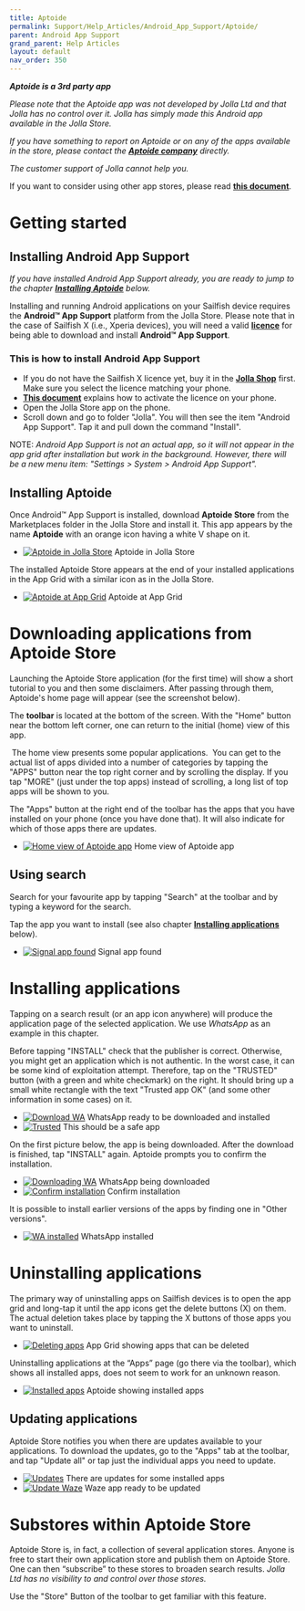```yaml
---
title: Aptoide
permalink: Support/Help_Articles/Android_App_Support/Aptoide/
parent: Android App Support
grand_parent: Help Articles
layout: default
nav_order: 350
---
```



**_Aptoide is a 3rd party app_**

_Please note that the Aptoide app was not developed by Jolla Ltd and that Jolla has no control over it. Jolla has simply made this Android app available in the Jolla Store._

_If you have something to report on Aptoide or on any of the apps available in the store, please contact the **[Aptoide company](https://en.aptoide.com/company/about-us)** directly._

_The customer support of Jolla cannot help you._

If you want to consider using other app stores, please read **[this document](/Support/Help_Articles/Android_App_Support/)**.

 
  
# Getting started

  
## Installing Android App Support


_If you have installed Android App Support already, you are ready to jump to the chapter **[Installing Aptoide](/Support/Help_Articles/Android_App_Support/Aptoide/#installing-aptoide)** below._

Installing and running Android applications on your Sailfish device requires the **Android™ App Support** platform from the Jolla Store. Please note that in the case of Sailfish X (i.e., Xperia devices), you will need a valid **[licence](/Support/Help_Articles/Sailfish_X_Licence/)** for being able to download and install **Android™ App Support**.

### This is how to install Android App Support

* If you do not have the Sailfish X licence yet, buy it in the **[Jolla Shop](https://shop.jolla.com/)** first. Make sure you select the licence matching your phone.
* **[This document](/Support/Help_Articles/Sailfish_X_Licence/#how-does-the-licence-work)** explains how to activate the licence on your phone.
* Open the Jolla Store app on the phone.
* Scroll down and go to folder "Jolla". You will then see the item "Android App Support". Tap it and pull down the command "Install".
      
NOTE: _Android App Support is not an actual app, so it will not appear in the app grid after installation but work in the background. However, there will be a new menu item: "Settings > System > Android App Support"._

  
## Installing Aptoide

Once Android™ App Support is installed, download **Aptoide Store** from the Marketplaces folder in the Jolla Store and install it. This app appears by the name **Aptoide** with an orange icon having a white V shape on it.

<div class="flex-images" markdown="1">

* <a href="Aptoide-in-Store.png" class="narrow-image"><img src="Aptoide-in-Store.png" alt="Aptoide in Jolla Store"></a>
  <span class="md_figcaption">
    Aptoide in Jolla Store
  </span>
</div>
  
The installed Aptoide Store appears at the end of your installed applications in the App Grid with a similar icon as in the Jolla Store.

<div class="flex-images" markdown="1">

* <a href="Aptoide-on-App-Grid.png" class="narrow-image"><img src="Aptoide-on-App-Grid.png" alt="Aptoide at App Grid"></a>
  <span class="md_figcaption">
    Aptoide at App Grid
  </span>
</div>

  
  
# Downloading applications from Aptoide Store

Launching the Aptoide Store application (for the first time) will show a short tutorial to you and then some disclaimers. After passing through them, Aptoide's home page will appear (see the screenshot below).

The **toolbar** is located at the bottom of the screen. With the "Home" button near the bottom left corner, one can return to the initial (home) view of this app.

 The home view presents some popular applications.  You can get to the actual list of apps divided into a number of categories by tapping the "APPS" button near the top right corner and by scrolling the display. If you tap "MORE" (just under the top apps) instead of scrolling, a long list of top apps will be shown to you.

The "Apps" button at the right end of the toolbar has the apps that you have installed on your phone (once you have done that). It will also indicate for which of those apps there are updates.

<div class="flex-images" markdown="1">

* <a href="Aptoide-home-view.png" class="narrow-image"><img src="Aptoide-home-view.png" alt="Home view of Aptoide app"></a>
  <span class="md_figcaption">
    Home view of Aptoide app
  </span>
</div>

  
  
## Using search

Search for your favourite app by tapping "Search" at the toolbar and by typing a keyword for the search.

Tap the app you want to install (see also chapter **[Installing applications](#installing-applications)** below).

<div class="flex-images" markdown="1">

* <a href="Aptoide-search-Signal.png" class="narrow-image"><img src="Aptoide-search-Signal.png" alt="Signal app found"></a>
  <span class="md_figcaption">
    Signal app found
  </span>
</div>

  
# Installing applications

Tapping on a search result (or an app icon anywhere) will produce the application page of the selected application. We use _WhatsApp_ as an example in this chapter.

Before tapping "INSTALL" check that the publisher is correct. Otherwise, you might get an application which is not authentic. In the worst case, it can be some kind of exploitation attempt. Therefore, tap on the "TRUSTED" button (with a green and white checkmark) on the right. It should bring up a small white rectangle with the text "Trusted app OK" (and some other information in some cases) on it.

<div class="flex-images" markdown="1">

* <a href="Aptoide_ready_to_download_WA.png"><img src="Aptoide_ready_to_download_WA.png" alt="Download WA"></a>
  <span class="md_figcaption">
    WhatsApp ready to be downloaded and installed
  </span>
* <a href="Aptoide_trusted_app.png"><img src="Aptoide_trusted_app.png" alt="Trusted"></a>
  <span class="md_figcaption">
    This should be a safe app
  </span>
</div>

On the first picture below, the app is being downloaded. After the download is finished, tap "INSTALL" again. Aptoide prompts you to confirm the installation.

<div class="flex-images" markdown="1">

* <a href="Aptoide_downloading_WA.png"><img src="Aptoide_downloading_WA.png" alt="Downloading WA"></a>
  <span class="md_figcaption">
    WhatsApp being downloaded
  </span>
* <a href="Aptoide_confirm_installation.png"><img src="Aptoide_confirm_installation.png" alt="Confirm installation"></a>
  <span class="md_figcaption">
    Confirm installation
  </span>
</div>


It is possible to install earlier versions of the apps by finding one in "Other versions".

<div class="flex-images" markdown="1">

* <a href="Aptoide_WA_installed.png" class="narrow-image"><img src="Aptoide_WA_installed.png" alt="WA installed"></a>
  <span class="md_figcaption">
    WhatsApp installed
  </span>
</div>
  
  
# Uninstalling applications

The primary way of uninstalling apps on Sailfish devices is to open the app grid and long-tap it until the app icons get the delete buttons (X) on them. The actual deletion takes place by tapping the X buttons of those apps you want to uninstall.

<div class="flex-images" markdown="1">

* <a href="AppGrid_delete_apps.png" class="narrow-image"><img src="AppGrid_delete_apps.png" alt="Deleting apps"></a>
  <span class="md_figcaption">
    App Grid showing apps that can be deleted
  </span>
</div>
  
  
Uninstalling applications at the “Apps” page (go there via the toolbar), which shows all installed apps, does not seem to work for an unknown reason.

<div class="flex-images" markdown="1">

* <a href="Aptoide-installed-apps.png" class="narrow-image"><img src="Aptoide-installed-apps.png" alt="Installed apps"></a>
  <span class="md_figcaption">
    Aptoide showing installed apps
  </span>
</div>


  
## Updating applications

Aptoide Store notifies you when there are updates available to your applications. To download the updates, go to the "Apps" tab at the toolbar, and tap "Update all" or tap just the individual apps you need to update.

<div class="flex-images" markdown="1">

* <a href="Aptoide-updates.png"><img src="Aptoide-updates.png" alt="Updates"></a>
  <span class="md_figcaption">
    There are updates for some installed apps
  </span>
* <a href="Aptoide-Waze.png"><img src="Aptoide-Waze.png" alt="Update Waze"></a>
  <span class="md_figcaption">
    Waze app ready to be updated
  </span>
</div>
  
  
# Substores within Aptoide Store

Aptoide Store is, in fact, a collection of several application stores. Anyone is free to start their own application store and publish them on Aptoide Store. One can then “subscribe” to these stores to broaden search results. _Jolla Ltd has no visibility to and control over those stores._

Use the "Store" Button of the toolbar to get familiar with this feature.


